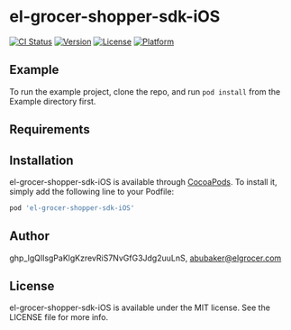 # el-grocer-shopper-sdk-iOS

[![CI Status](https://img.shields.io/travis/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/el-grocer-shopper-sdk-iOS.svg?style=flat)](https://travis-ci.org/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/el-grocer-shopper-sdk-iOS)
[![Version](https://img.shields.io/cocoapods/v/el-grocer-shopper-sdk-iOS.svg?style=flat)](https://cocoapods.org/pods/el-grocer-shopper-sdk-iOS)
[![License](https://img.shields.io/cocoapods/l/el-grocer-shopper-sdk-iOS.svg?style=flat)](https://cocoapods.org/pods/el-grocer-shopper-sdk-iOS)
[![Platform](https://img.shields.io/cocoapods/p/el-grocer-shopper-sdk-iOS.svg?style=flat)](https://cocoapods.org/pods/el-grocer-shopper-sdk-iOS)

## Example

To run the example project, clone the repo, and run `pod install` from the Example directory first.

## Requirements

## Installation

el-grocer-shopper-sdk-iOS is available through [CocoaPods](https://cocoapods.org). To install
it, simply add the following line to your Podfile:

```ruby
pod 'el-grocer-shopper-sdk-iOS'
```

## Author

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, abubaker@elgrocer.com

## License

el-grocer-shopper-sdk-iOS is available under the MIT license. See the LICENSE file for more info.

